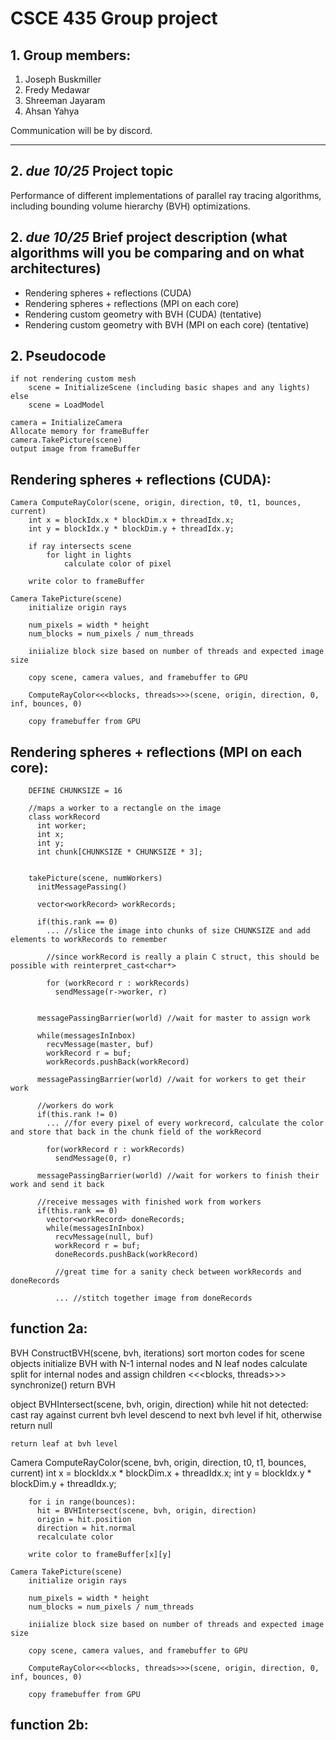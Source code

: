 # CSCE 435 Group project

## 1. Group members:
1. Joseph Buskmiller
2. Fredy Medawar
3. Shreeman Jayaram
4. Ahsan Yahya

Communication will be by discord.

---

## 2. _due 10/25_ Project topic
Performance of different implementations of parallel ray tracing algorithms, including bounding volume hierarchy (BVH) optimizations.

## 2. _due 10/25_ Brief project description (what algorithms will you be comparing and on what architectures)
- Rendering spheres + reflections (CUDA)
- Rendering spheres + reflections (MPI on each core)
- Rendering custom geometry with BVH (CUDA) (tentative)
- Rendering custom geometry with BVH (MPI on each core) (tentative)

## 2. Pseudocode
    if not rendering custom mesh
        scene = InitializeScene (including basic shapes and any lights)
    else
        scene = LoadModel

    camera = InitializeCamera
    Allocate memory for frameBuffer
    camera.TakePicture(scene)
    output image from frameBuffer





## Rendering spheres + reflections (CUDA):
    Camera ComputeRayColor(scene, origin, direction, t0, t1, bounces, current)
        int x = blockIdx.x * blockDim.x + threadIdx.x;
        int y = blockIdx.y * blockDim.y + threadIdx.y;

        if ray intersects scene
            for light in lights
                calculate color of pixel

        write color to frameBuffer

    Camera TakePicture(scene)
        initialize origin rays

        num_pixels = width * height
        num_blocks = num_pixels / num_threads

        iniialize block size based on number of threads and expected image size

        copy scene, camera values, and framebuffer to GPU

        ComputeRayColor<<<blocks, threads>>>(scene, origin, direction, 0, inf, bounces, 0)

        copy framebuffer from GPU

## Rendering spheres + reflections (MPI on each core):
        DEFINE CHUNKSIZE = 16
        
        //maps a worker to a rectangle on the image
        class workRecord
          int worker;
          int x;
          int y;
          int chunk[CHUNKSIZE * CHUNKSIZE * 3];
          
        
        takePicture(scene, numWorkers)
          initMessagePassing()
        
          vector<workRecord> workRecords;
        
          if(this.rank == 0) 
            ... //slice the image into chunks of size CHUNKSIZE and add elements to workRecords to remember
            
            //since workRecord is really a plain C struct, this should be possible with reinterpret_cast<char*>
            
            for (workRecord r : workRecords)
              sendMessage(r->worker, r)
          
          
          messagePassingBarrier(world) //wait for master to assign work
        
          while(messagesInInbox) 
            recvMessage(master, buf)
            workRecord r = buf;
            workRecords.pushBack(workRecord)
              
          messagePassingBarrier(world) //wait for workers to get their work
        
          //workers do work
          if(this.rank != 0)
            ... //for every pixel of every workrecord, calculate the color and store that back in the chunk field of the workRecord
        
            for(workRecord r : workRecords)
              sendMessage(0, r) 
        
          messagePassingBarrier(world) //wait for workers to finish their work and send it back
        
          //receive messages with finished work from workers
          if(this.rank == 0)
            vector<workRecord> doneRecords;
            while(messagesInInbox)
              recvMessage(null, buf)
              workRecord r = buf;
              doneRecords.pushBack(workRecord)
              
              //great time for a sanity check between workRecords and doneRecords
              
              ... //stitch together image from doneRecords
      


## function 2a:

  BVH ConstructBVH(scene, bvh, iterations)
    sort morton codes for scene objects
    initialize BVH with N-1 internal nodes and N leaf nodes
    calculate split for internal nodes and assign children <<<blocks, threads>>>
    synchronize()
    return BVH

  object BVHIntersect(scene, bvh, origin, direction)
    while hit not detected:
      cast ray against current bvh level
      descend to next bvh level if hit, otherwise return null

    return leaf at bvh level
      

  Camera ComputeRayColor(scene, bvh, origin, direction, t0, t1, bounces, current)
        int x = blockIdx.x * blockDim.x + threadIdx.x;
        int y = blockIdx.y * blockDim.y + threadIdx.y;
        
        for i in range(bounces):
          hit = BVHIntersect(scene, bvh, origin, direction)
          origin = hit.position
          direction = hit.normal
          recalculate color

        write color to frameBuffer[x][y]

    Camera TakePicture(scene)
        initialize origin rays

        num_pixels = width * height
        num_blocks = num_pixels / num_threads

        iniialize block size based on number of threads and expected image size

        copy scene, camera values, and framebuffer to GPU

        ComputeRayColor<<<blocks, threads>>>(scene, origin, direction, 0, inf, bounces, 0)

        copy framebuffer from GPU

## function 2b:
